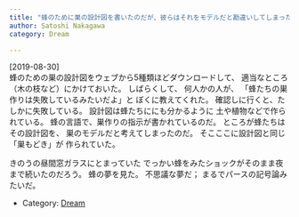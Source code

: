 ```yaml
---
title: "蜂のために巣の設計図を書いたのだが、彼らはそれをモデルだと勘違いしてしまった"
author: Satoshi Nakagawa
category: Dream

---
```


[2019-08-30]  
 蜂のための巣の設計図をウェブから5種類ほどダウンロードして、
適当なところ（木の枝など）にかけておいた。
しばらくして、
何人かの人が、
「蜂たちの巣作りは失敗しているみたいだよ」と
ぼくに教えてくれた。
確認しに行くと、たしかに失敗している。
設計図は蜂たちににも分かるように
土や植物などで作られている。
蜂の言語で、巣作りの指示が書かれているのだ。
ところが蜂たちはその設計図を、
巣のモデルだと考えてしまったのだ。
そこここに設計図と同じ「巣もどき」が
作られていた。

 きのうの昼間窓ガラスにとまっていた
でっかい蜂をみたショックがそのまま夜まで続いたのだろう。
蜂の夢を見た。
不思議な夢だ；
まるでパースの記号論みたいだ。

- Category: [Dream](/categories.html#Dream)

